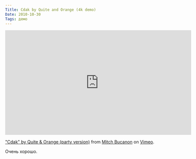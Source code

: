 ```yaml
---
Title: Cdak by Quite and Orange (4k demo)
Date: 2010-10-30
Tags: демо
---
```


<div class="text"><p><iframe src="http://player.vimeo.com/video/15982655" width="601" height="338" frameborder="0"></iframe></p><p><a href="http://vimeo.com/15982655">"Cdak" by Quite &amp; Orange (party version)</a> from <a href="http://vimeo.com/user4800719">Mitch Bucanon</a> on <a href="http://vimeo.com">Vimeo</a>.</p>
<p>Очень хорошо.</p></div>
